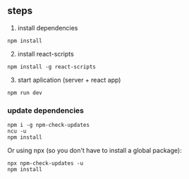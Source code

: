 ## steps

1. install dependencies 
```
npm install
```

2. install react-scripts 
```
npm install -g react-scripts
```

3. start aplication (server + react app)
```
npm run dev
```


### update dependencies

```
npm i -g npm-check-updates
ncu -u
npm install
```

Or using npx (so you don't have to install a global package):

```
npx npm-check-updates -u
npm install 
```